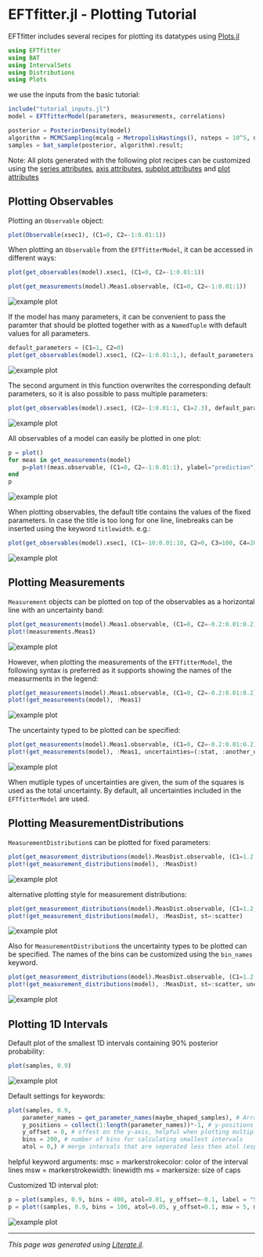 # EFTfitter.jl - Plotting Tutorial

EFTfitter includes several recipes for plotting its datatypes
using [Plots.jl](http://docs.juliaplots.org/latest/)

```julia
using EFTfitter
using BAT
using IntervalSets
using Distributions
using Plots
```

we use the inputs from the basic tutorial:

```julia
include("tutorial_inputs.jl")
model = EFTfitterModel(parameters, measurements, correlations)

posterior = PosteriorDensity(model)
algorithm = MCMCSampling(mcalg = MetropolisHastings(), nsteps = 10^5, nchains = 4)
samples = bat_sample(posterior, algorithm).result;
```

Note: All plots generated with the following plot recipes can be customized using the
[series attributes](http://docs.juliaplots.org/latest/generated/attributes_series/),
[axis attributes](http://docs.juliaplots.org/latest/generated/attributes_axis/),
[subplot attributes](http://docs.juliaplots.org/latest/generated/attributes_subplot/) and
[plot attributes](http://docs.juliaplots.org/latest/generated/attributes_plot/)

## Plotting Observables

Plotting an `Observable` object:

```julia
plot(Observable(xsec1), (C1=0, C2=-1:0.01:1))
```

When plotting an `Observable` from the `EFTfitterModel`, it can be accessed in different ways:

```julia
plot(get_observables(model).xsec1, (C1=0, C2=-1:0.01:1))

plot(get_measurements(model).Meas1.observable, (C1=0, C2=-1:0.01:1))
```

![example plot](plots/observable_plot.png)

If the model has many parameters, it can be convenient to pass the paramter that should be
plotted together with as a `NamedTuple` with default values for all parameters.

```julia
default_parameters = (C1=1, C2=0)
plot(get_observables(model).xsec1, (C2=-1:0.01:1,), default_parameters)
```

![example plot](plots/observable_plot_2.png)

The second argument in this function overwrites the corresponding default parameters,
so it is also possible to pass multiple parameters:

```julia
plot(get_observables(model).xsec1, (C2=-1:0.01:1, C1=2.3), default_parameters)
```

![example plot](plots/observable_plot_3.png)

All observables of a model can easily be plotted in one plot:

```julia
p = plot()
for meas in get_measurements(model)
    p=plot!(meas.observable, (C1=0, C2=-1:0.01:1), ylabel="prediction")
end
p
```

![example plot](plots/observable_plot_4.png)

When plotting observables, the default title contains the values of the fixed
parameters. In case the title is too long for one line, linebreaks can be inserted
using the keyword `titlewidth`. e.g.:

```julia
plot(get_observables(model).xsec1, (C1=-10:0.01:10, C2=0, C3=100, C4=200), titlewidth=13)
```

![example plot](plots/observable_plot_5.png)

## Plotting Measurements

`Measurement` objects can be plotted on top of the observables as a horizontal line with an uncertainty band:

```julia
plot(get_measurements(model).Meas1.observable, (C1=0, C2=-0.2:0.01:0.2))
plot!(measurements.Meas1)
```

![example plot](plots/measurement_plot_1.png)

However, when plotting the measurements of the `EFTfitterModel`, the following syntax
is preferred as it supports showing the names of the measurments in the legend:

```julia
plot(get_measurements(model).Meas1.observable, (C1=0, C2=-0.2:0.01:0.2))
plot!(get_measurements(model), :Meas1)
```

![example plot](plots/measurement_plot_2.png)

The uncertainty typed to be plotted can be specified:

```julia
plot(get_measurements(model).Meas1.observable, (C1=0, C2=-0.2:0.01:0.2))
plot!(get_measurements(model), :Meas1, uncertainties=(:stat, :another_unc))
```

![example plot](plots/measurement_plot_3.png)

When mutliple types of uncertainties are given, the sum of the squares is used as the total uncertainty.
By default, all uncertainties included in the `EFTfitterModel` are used.

## Plotting MeasurementDistributions
`MeasurementDistribution`s can be plotted for fixed parameters:

```julia
plot(get_measurement_distributions(model).MeasDist.observable, (C1=1.2, C2=0))
plot!(get_measurement_distributions(model), :MeasDist)
```

![example plot](plots/measdist_plot_1.png)

alternative plotting style for measurement distributions:

```julia
plot(get_measurement_distributions(model).MeasDist.observable, (C1=1.2, C2=0))
plot!(get_measurement_distributions(model), :MeasDist, st=:scatter)
```

![example plot](plots/measdist_plot_2.png)

Also for `MeasurementDistribution`s the uncertainty types to be plotted can be specified.
The names of the bins can be customized using the `bin_names` keyword.

```julia
plot(get_measurement_distributions(model).MeasDist.observable, (C1=1.2, C2=0))
plot!(get_measurement_distributions(model), :MeasDist, st=:scatter, uncertainties=(:stat,), bin_names=("First bin", "Second bin"))
```

![example plot](plots/measdist_plot_3.png)

## Plotting 1D Intervals
Default plot of the smallest 1D intervals containing 90% posterior probability:

```julia
plot(samples, 0.9)
```

![example plot](plots/interval_plot_1.png)

Default settings for keywords:

```julia
plot(samples, 0.9,
    parameter_names = get_parameter_names(maybe_shaped_samples), # Array of String with the names of the parameters
    y_positions = collect(1:length(parameter_names))*-1, # y-positions of the interval lines
    y_offset = 0, # offest on the y-axis, helpful when plotting multiple samples on top of each other
    bins = 200, # number of bins for calculating smallest intervals
    atol = 0,) # merge intervals that are seperated less then atol (especially helpful when using a high number of bins)
```

helpful keyword arguments:
 msc = markerstrokecolor: color of the interval lines
 msw = markerstrokewidth: linewidth
 ms = markersize: size of caps

Customized 1D interval plot:

```julia
p = plot(samples, 0.9, bins = 400, atol=0.01, y_offset=-0.1, label = "Samples A")
p = plot!(samples, 0.9, bins = 100, atol=0.05, y_offset=0.1, msw = 5, ms=8, msc=:red, label = "Samples B")
```

![example plot](plots/interval_plot_2.png)

---

*This page was generated using [Literate.jl](https://github.com/fredrikekre/Literate.jl).*


